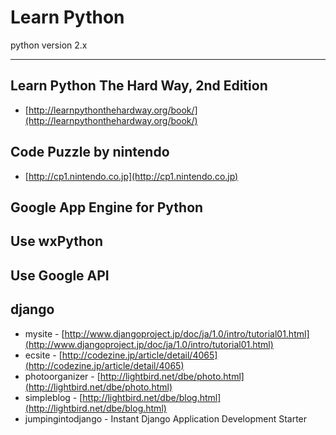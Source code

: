 # Learn Python 
python version 2.x

---

## Learn Python The Hard Way, 2nd Edition
- [http://learnpythonthehardway.org/book/](http://learnpythonthehardway.org/book/)

## Code Puzzle by nintendo
- [http://cp1.nintendo.co.jp](http://cp1.nintendo.co.jp)

## Google App Engine for Python

## Use wxPython

## Use Google API

## django
- mysite - [http://www.djangoproject.jp/doc/ja/1.0/intro/tutorial01.html](http://www.djangoproject.jp/doc/ja/1.0/intro/tutorial01.html)
- ecsite - [http://codezine.jp/article/detail/4065](http://codezine.jp/article/detail/4065)
- photoorganizer - [http://lightbird.net/dbe/photo.html](http://lightbird.net/dbe/photo.html)
- simpleblog - [http://lightbird.net/dbe/blog.html](http://lightbird.net/dbe/blog.html)
- jumpingintodjango - Instant Django Application Development Starter
